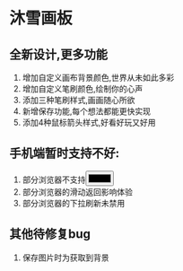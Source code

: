 # 沐雪画板
## 全新设计,更多功能
1. 增加自定义画布背景颜色,世界从未如此多彩
2. 增加自定义笔刷颜色,绘制你的心声
3. 添加三种笔刷样式,画画随心所欲
4. 新增保存功能,每个想法都能更快实现
5. 添加4种鼠标箭头样式,好看好玩又好用

## 手机端暂时支持不好:
1. 部分浏览器不支持<input type="color">
2. 部分浏览器的滑动返回影响体验
3. 部分浏览器的下拉刷新未禁用

## 其他待修复bug
1. 保存图片时为获取到背景